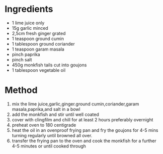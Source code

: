 # Ingredients

-   1 lime juice only
-   15g garlic minced
-   2,5cm fresh ginger grated
-   1 teaspoon ground cumin
-   1 tablespoon ground coriander
-   1 teaspoon garam masala
-   pinch paprika
-   pinch salt
-   450g monkfish tails cut into goujons
-   1 tablespoon vegetable oil

# Method

1.  mix the lime juice,garlic,ginger.ground cumin,coriander,garam masala,paprika,and salt in a bowl
2.  add the monkfish and stir until well coated
3.  cover with clingfilm and chill for at least 2 hours preferably overnight
4.  preheat oven to 180 centigrade
5.  heat the oil in an ovenproof frying pan and fry the goujons for 4-5 mins turning regularly until browned all over.
6.  transfer the frying pan to the oven and cook the monkfish for a further 4-5 minutes or until cooked through

